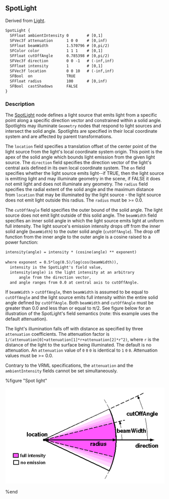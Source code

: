 ## SpotLight

Derived from [Light](light.md).

```
SpotLight {
  SFFloat ambientIntensity 0        # [0,1]
  SFVec3f attenuation      1 0 0    # [0,inf)
  SFFloat beamWidth        1.570796 # [0,pi/2)
  SFColor color            1 1 1    # [0,1]
  SFFloat cutOffAngle      0.785398 # [0,pi/2)
  SFVec3f direction        0 0 -1   # (-inf,inf)
  SFFloat intensity        1        # [0,1]
  SFVec3f location         0 0 10   # (-inf,inf)
  SFBool  on               TRUE
  SFFloat radius           100      # [0,inf)
  SFBool  castShadows      FALSE
}
```

### Description

The [SpotLight](#spotlight) node defines a light source that emits light from a
specific point along a specific direction vector and constrained within a solid
angle. Spotlights may illuminate `Geometry` nodes that respond to light sources
and intersect the solid angle. Spotlights are specified in their local
coordinate system and are affected by parent transformations.

The `location` field specifies a translation offset of the center point of the
light source from the light's local coordinate system origin. This point is the
apex of the solid angle which bounds light emission from the given light source.
The `direction` field specifies the direction vector of the light's central axis
defined in its own local coordinate system. The `on` field specifies whether the
light source emits light--if TRUE, then the light source is emitting light and
may illuminate geometry in the scene, if FALSE it does not emit light and does
not illuminate any geometry. The `radius` field specifies the radial extent of
the solid angle and the maximum distance from `location` that may be illuminated
by the light source - the light source does not emit light outside this radius.
The `radius` must be >= 0.0.

The `cutOffAngle` field specifies the outer bound of the solid angle. The light
source does not emit light outside of this solid angle. The `beamWidth` field
specifies an inner solid angle in which the light source emits light at uniform
full intensity. The light source's emission intensity drops off from the inner
solid angle (`beamWidth`) to the outer solid angle (`cutOffAngle`). The drop off
function from the inner angle to the outer angle is a cosine raised to a power
function:

```
intensity(angle) = intensity * (cosine(angle) ** exponent)

where exponent = 0.5*log(0.5)/log(cos(beamWidth)),
  intensity is the SpotLight's field value,
  intensity(angle) is the light intensity at an arbitrary
      angle from the direction vector,
  and angle ranges from 0.0 at central axis to cutOffAngle.
```

If `beamWidth` > `cutOffAngle`, then `beamWidth` is assumed to be equal to
`cutOffAngle` and the light source emits full intensity within the entire solid
angle defined by `cutOffAngle`. Both `beamWidth` and `cutOffAngle` must be
greater than 0.0 and less than or equal to π/2. See figure below for an
illustration of the SpotLight's field semantics (note: this example uses the
default attenuation).

The light's illumination falls off with distance as specified by three
`attenuation` coefficients. The attenuation factor is
`1/(attenuation[0]+attenuation[1]*r+attenuation[2]*r^2)`, where `r` is the
distance of the light to the surface being illuminated. The default is no
attenuation. An `attenuation` value of `0` `0` `0` is identical to `1` `0` `0`.
Attenuation values must be >= 0.0.

Contrary to the VRML specifications, the `attenuation` and the
`ambientIntensity` fields cannot be set simultaneously.

%figure "Spot light"

![spot_light.png](images/spot_light.png)

%end
